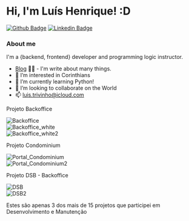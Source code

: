 # Hi, I'm Luís Henrique! :D
[![Github Badge](https://img.shields.io/badge/-Github-000?style=flat-square&logo=Github&logoColor=white&link=https://github.com/luisTrivinh0)](https://github.com/luisTrivinh0)
[![Linkedin Badge](https://img.shields.io/badge/-LinkedIn-blue?style=flat-square&logo=Linkedin&logoColor=white&link=https://www.linkedin.com/in/lu%C3%ADs-trivinho-897942224/)](https://www.linkedin.com/in/lu%C3%ADs-trivinho-897942224/)
<br>

### About me
I'm a {backend, frontend} developer and programming logic instructor.
- [Blog](https://comoumloop.blogspot.com/) ✍🏼 - I'm write about many things.
- 👀 I’m interested in Corinthians
- 🌱 I’m currently learning Python!
- 💞️ I’m looking to collaborate on the World
- 📫 luis.trivinho@icloud.com

Projeto Backoffice

![Backoffice](https://user-images.githubusercontent.com/95496868/191362919-193932ca-3d6e-4f31-8751-e7c2516611b5.png)<br>
![Backoffice_white](https://user-images.githubusercontent.com/95496868/191362961-34da6f60-81bc-4d6d-9157-c81b4fe3fad4.png)<br>
![Backoffice_white2](https://user-images.githubusercontent.com/95496868/191362965-bcaf8ea2-b191-48c4-a54c-cbcb6620fb22.png)

Projeto Condominium

![Portal_Condominium](https://user-images.githubusercontent.com/95496868/191363289-60c9de6c-5768-4f57-8453-f92ffbc4a0fe.png)<br>
![Portal_Condominium2](https://user-images.githubusercontent.com/95496868/191363266-33135daf-1d5b-465d-8f75-195ed90bbaf7.png)

Projeto DSB - Backoffice

![DSB](https://user-images.githubusercontent.com/95496868/191363806-7ae3ce07-6360-4643-a872-c4c258eeca1c.png)<br>
![DSB2](https://user-images.githubusercontent.com/95496868/191363808-55fd217f-c8ca-46b2-b0c2-536a4145a814.png)

Estes são apenas 3 dos mais de 15 projetos que participei em Desenvolvimento e Manutenção
<!---
luisTrivinh0/luisTrivinh0 is a ✨ special ✨ repository because its `README.md` (this file) appears on your GitHub profile.
You can click the Preview link to take a look at your changes.
--->
